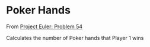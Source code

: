 # Poker Hands

From [Project Euler: Problem 54](https://projecteuler.net/problem=54)

Calculates the number of Poker hands that Player 1 wins